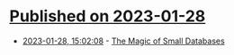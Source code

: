 # [Published on 2023-01-28](index.md)

* [2023-01-28, 15:02:08](https://news.ycombinator.com/item?id=34558054) - [The Magic of Small Databases](https://tomcritchlow.com/2023/01/27/small-databases/)
